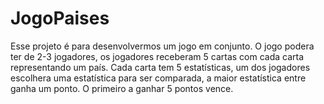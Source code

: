# JogoPaises
Esse projeto é para desenvolvermos um jogo em conjunto.
O jogo podera ter de 2-3 jogadores, os jogadores receberam 5 cartas com cada carta representando um país.
Cada carta tem 5 estatísticas, um dos jogadores escolhera uma estatística para ser comparada, a maior estatística entre ganha um ponto.
O primeiro a ganhar 5 pontos vence.
